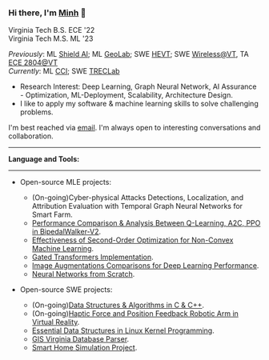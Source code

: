 ### Hi there, I'm [Minh](https://mnguyen0226.github.io/) 👋

Virginia Tech B.S. ECE '22<br>
Virginia Tech M.S. ML '23<br>

_Previously_: ML [Shield AI](https://shield.ai/); ML [GeoLab](); SWE [HEVT](); SWE [Wireless@VT](), TA [ECE 2804@VT]()<br>
_Currently_: ML [CCI](); SWE [TRECLab]()

- Research Interest: Deep Learning, Graph Neural Network, AI Assurance - Optimization, ML-Deployment, Scalability, Architecture Design.
- I like to apply my software & machine learning skills to solve challenging problems.

I'm best reached via [email](https://mnguyen0226.github.io/contact). I'm always open to interesting conversations and collaboration.

---

**Language and Tools:**

---

- Open-source MLE projects:
  - (On-going)Cyber-physical Attacks Detections, Localization, and Attribution Evaluation with Temporal Graph Neural Networks for Smart Farm.
  - [Performance Comparison & Analysis Between Q-Learning, A2C, PPO in BipedalWalker-V2](https://github.com/mnguyen0226/rl_value_based_vs_value_policy_based).
  - [Effectiveness of Second-Order Optimization for Non-Convex Machine Learning](https://github.com/mnguyen0226/soo_non_convex_ml).
  - [Gated Transformers Implementation](https://github.com/mnguyen0226/gated_transformers_nlp).
  - [Image Augmentations Comparisons for Deep Learning Performance](https://github.com/mnguyen0226/image-augmentation-dnn-performance).
  - [Neural Networks from Scratch](https://github.com/mnguyen0226/Neural-Network-from-Scratch-MNIST-Classification).

- Open-source SWE projects:
  - (On-going)[Data Structures & Algorithms in C & C++](https://github.com/mnguyen0226?tab=repositories).
  - (On-going)[Haptic Force and Position Feedback Robotic Arm in Virtual Reality](https://mnguyen0226.github.io/projects).
  - [Essential Data Structures in Linux Kernel Programming](https://github.com/mnguyen0226/essential_data_structures_for_linux_kernel).
  - [GIS Virginia Database Parser](https://github.com/mnguyen0226/gis-virginia-parser).
  - [Smart Home Simulation Project](https://github.com/mnguyen0226/smart-home-project).
